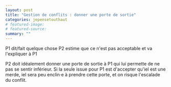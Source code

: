 ```yaml
---
layout: post
title: "Gestion de conflits : donner une porte de sortie"
categories: jepensetouthaut
# featured-image: 
# featured-source: 
summary: ""
---
```

P1 dit/fait quelque chose
P2 estime que ce n'est pas acceptable et va l'expliquer à P1

P2 doit idéalement donner une porte de sortie à P1 qui lui permette de ne pas se sentir inférieur.
Si la seule issue pour P1 est d'accepter qu'iel est une merde, iel sera peu enclin·e à prendre cette porte, et on risque l'escalade du conflit.
